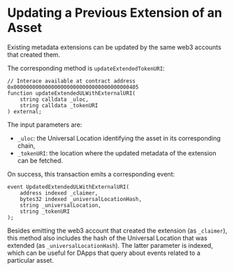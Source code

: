 # Updating a Previous Extension of an Asset

Existing metadata extensions can be updated by the same web3 accounts that created them.

The corresponding method is `updateExtendedTokenURI`:

```solidity
// Interace available at contract address 0x0000000000000000000000000000000000000405
function updateExtendedULWithExternalURI(
    string calldata _uloc,
    string calldata _tokenURI
) external;
```

The input parameters are:

* `_uloc`: the Universal Location identifying the asset in its corresponding chain,
* `_tokenURI`: the location where the updated metadata of the extension can be fetched.

On success, this transaction emits a corresponding event:

```solidity
event UpdatedExtendedULWithExternalURI(
    address indexed _claimer,
    bytes32 indexed _universalLocationHash,
    string _universalLocation,
    string _tokenURI
);
```

Besides emitting the web3 account that created the extension (as `_claimer`), this method also includes the hash of the Universal Location that was extended (as `_universalLocationHash`). The latter parameter is indexed, which can be useful for DApps that query about events related to a particular asset.
